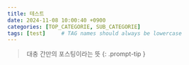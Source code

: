 ```yaml
---
title: 테스트
date: 2024-11-08 10:00:40 +0900
categories: [TOP_CATEGORIE, SUB_CATEGORIE]
tags: [test]     # TAG names should always be lowercase
---
```

> 대충 간만의 포스팅이라는 뜻
{: .prompt-tip }